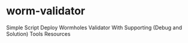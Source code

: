 # worm-validator
Simple Script Deploy Wormholes Validator With Supporting (Debug and Solution) Tools  Resources
